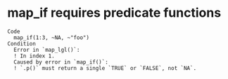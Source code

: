 # map_if requires predicate functions

    Code
      map_if(1:3, ~NA, ~"foo")
    Condition
      Error in `map_lgl()`:
      ! In index 1.
      Caused by error in `map_if()`:
      ! `.p()` must return a single `TRUE` or `FALSE`, not `NA`.

